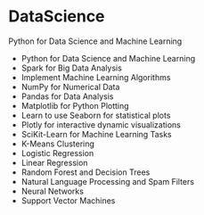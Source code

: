 # DataScience
Python for Data Science and Machine Learning 

* Python for Data Science and Machine Learning
* Spark for Big Data Analysis
* Implement Machine Learning Algorithms
* NumPy for Numerical Data
* Pandas for Data Analysis
* Matplotlib for Python Plotting
* Learn to use Seaborn for statistical plots
* Plotly for interactive dynamic visualizations
* SciKit-Learn for Machine Learning Tasks
* K-Means Clustering
* Logistic Regression
* Linear Regression
* Random Forest and Decision Trees
* Natural Language Processing and Spam Filters
* Neural Networks
* Support Vector Machines